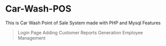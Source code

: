 # Car-Wash-POS
This is Car Wash Point of Sale System made with PHP and Mysql
Features
 >Login Page
 >Adding Customer
 >Reports Generation
 >Employee Management

